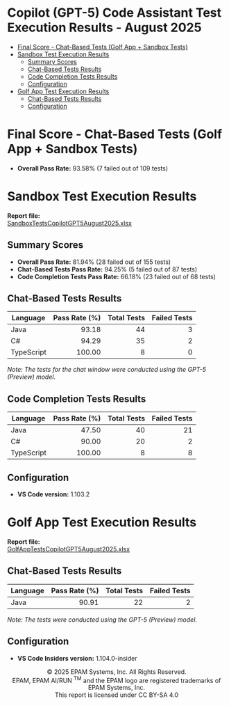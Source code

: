 # Copilot (GPT-5) Code Assistant Test Execution Results - August 2025

- [Final Score - Chat-Based Tests (Golf App + Sandbox Tests)](#final-score---chat-based-tests-golf-app--sandbox-tests)
- [Sandbox Test Execution Results](#sandbox-test-execution-results)
    - [Summary Scores](#summary-scores)
    - [Chat-Based Tests Results](#chat-based-tests-results)
    - [Code Completion Tests Results](#code-completion-tests-results)
    - [Configuration](#configuration)
- [Golf App Test Execution Results](#golf-app-test-execution-results)
    - [Chat-Based Tests Results](#chat-based-tests-results-1)
    - [Configuration](#configuration-1)

# Final Score - Chat-Based Tests (Golf App + Sandbox Tests)

- **Overall Pass Rate:** 93.58% (7 failed out of 109 tests)

# Sandbox Test Execution Results

**Report file:**  
[SandboxTestsCopilotGPT5August2025.xlsx](../../../../../reports/2025/SandboxTestsCopilotGPT5August2025.xlsx)

## Summary Scores

- **Overall Pass Rate:** 81.94% (28 failed out of 155 tests)
- **Chat-Based Tests Pass Rate:** 94.25% (5 failed out of 87 tests)
- **Code Completion Tests Pass Rate:** 66.18% (23 failed out of 68 tests)

## Chat-Based Tests Results

| Language   | Pass Rate (%) | Total Tests | Failed Tests |
|------------|--------------:|------------:|-------------:|
| Java       | 93.18         | 44          | 3            |
| C#         | 94.29         | 35          | 2            |
| TypeScript | 100.00        | 8           | 0            |

*Note: The tests for the chat window were conducted using the GPT-5 (Preview) model.*

## Code Completion Tests Results

| Language   | Pass Rate (%) | Total Tests | Failed Tests |
|------------|--------------:|------------:|-------------:|
| Java       | 47.50         | 40          | 21           |
| C#         | 90.00         | 20          | 2            |
| TypeScript | 100.00        | 8           | 8            |

## Configuration

- **VS Code version:** 1.103.2

# Golf App Test Execution Results

**Report file:**  
[GolfAppTestsCopilotGPT5August2025.xlsx](../../../../../reports/2025/GolfAppTestsCopilotGPT5August2025.xlsx)

## Chat-Based Tests Results

| Language | Pass Rate (%) | Total Tests | Failed Tests |
|----------|--------------:|------------:|-------------:|
| Java     | 90.91         | 22          | 2            |

*Note: The tests were conducted using the GPT-5 (Preview) model.*

## Configuration

- **VS Code Insiders version:** 1.104.0-insider

<p style="text-align: center;">    © 2025 EPAM Systems, Inc. All Rights Reserved.<br/>    EPAM, EPAM AI/RUN <sup>TM</sup> and the EPAM logo are registered trademarks of EPAM Systems, Inc.<br>    This report is licensed under CC BY-SA 4.0<br/></p>

